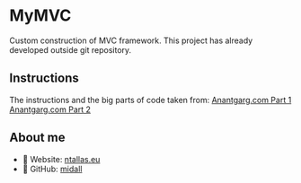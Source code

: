 # MyMVC
Custom construction of MVC framework. This project has already developed outside git repository.

## Instructions
The instructions and the big parts of code taken from: [Anantgarg.com Part 1](http://anantgarg.com/2009/03/13/write-your-own-php-mvc-framework-part-1/) [Anantgarg.com Part 2](http://anantgarg.com/2009/03/30/write-your-own-php-mvc-framework-part-2/)

## About me
- :link: Website: [ntallas.eu](https://ntallas.eu)
- :link: GitHub: [midall](https://github.com/midall)